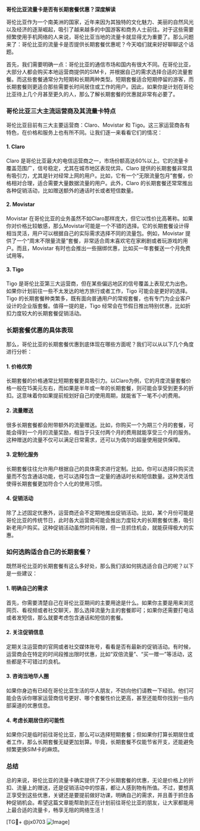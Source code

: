 **哥伦比亚流量卡是否有长期套餐优惠？深度解读**

哥伦比亚作为一个南美洲的国家，近年来因为其独特的文化魅力、美丽的自然风光以及经济的逐渐崛起，吸引了越来越多的中国游客和商务人士前往。对于这些需要频繁使用手机网络的人来说，哥伦比亚当地的流量卡就显得尤为重要了。那么问题来了：哥伦比亚的流量卡是否提供长期套餐优惠呢？今天咱们就来好好聊聊这个话题。

首先，我们需要明确一点：哥伦比亚的通信市场和国内有很大不同。在哥伦比亚，大部分人都会购买本地运营商提供的SIM卡，并根据自己的需求选择合适的流量套餐。而这些套餐通常分为短期和长期两种类型。短期套餐适合短期停留的游客，而长期套餐则更适合那些需要长时间居住或工作的用户。因此，如果你是计划在哥伦比亚待上几个月甚至更久的人，那么了解长期套餐的优惠就非常有必要了。

### **哥伦比亚三大主流运营商及其流量卡特点**

哥伦比亚目前有三大主要运营商：Claro、Movistar 和 Tigo。这三家运营商各有特色，在价格和服务上也有所不同。让我们逐一来看看它们的情况：

#### **1. Claro**
Claro 是哥伦比亚最大的电信运营商之一，市场份额高达60%以上。它的流量卡覆盖范围广，信号稳定，尤其在城市地区表现优异。Claro 提供的长期套餐非常具有吸引力，尤其是针对经常上网的用户。比如，它有一个“无限流量包月”套餐，价格相对合理，适合需要大量数据流量的用户。此外，Claro 的长期套餐还常常推出各种促销活动，比如赠送额外的通话时长或者短信数量。

#### **2. Movistar**
Movistar 在哥伦比亚的业务虽然不如Claro那样庞大，但它以性价比高著称。如果你对价格比较敏感，那么Movistar可能是一个不错的选择。它的长期套餐设计得相当灵活，用户可以根据自己的实际需求选择不同的流量包。例如，Movistar 提供了一个“周末不限量流量”套餐，非常适合周末喜欢宅在家刷剧或者玩游戏的用户。而且，Movistar 有时也会推出一些捆绑优惠，比如买一年套餐送一个月免费试用等。

#### **3. Tigo**
Tigo 是哥伦比亚第三大运营商，但在某些偏远地区的信号覆盖上表现尤为出色。如果你计划前往一些不太发达的地方旅行或者工作，Tigo 可能会是更好的选择。Tigo 的长期套餐种类繁多，既有面向普通用户的常规套餐，也有专门为企业客户设计的企业版套餐。值得一提的是，Tigo 经常会在节假日推出特别优惠，比如折扣力度较大的长期套餐促销活动。

### **长期套餐优惠的具体表现**

那么，哥伦比亚的长期套餐优惠到底体现在哪些方面呢？我们可以从以下几个角度进行分析：

#### **1. 价格优势**
长期套餐的价格通常比短期套餐更具吸引力。以Claro为例，它的月度流量套餐价格一般在15美元左右，而如果是半年或一年的长期套餐，则可能会享受到更多的折扣。这意味着你如果提前规划好自己的使用周期，就能省下一笔不小的费用。

#### **2. 流量赠送**
很多长期套餐都会附带额外的流量赠送。比如，你购买一个为期三个月的套餐，可能会得到一个月的流量奖励，相当于只支付两个月的费用就能享受三个月的服务。这种赠送的流量不仅可以满足日常需求，还可以为偶尔的超量使用提供保障。

#### **3. 定制化服务**
长期套餐往往允许用户根据自己的具体需求进行定制。比如，你可以选择只购买流量而不包含通话功能，也可以选择包含一定量的通话时长和短信数量。这种灵活性使得长期套餐更加符合个人化的使用习惯。

#### **4. 促销活动**
除了上述固定优惠外，运营商还会不定期地推出促销活动。比如，某个月份可能是哥伦比亚的传统节日，此时各大运营商可能会推出力度较大的长期套餐优惠，吸引新老用户购买。这种促销活动虽然时间有限，但一旦抓住机会，就能获得极大的实惠。

### **如何选购适合自己的长期套餐？**

既然哥伦比亚的长期套餐有这么多好处，那么我们该如何挑选适合自己的呢？以下是一些建议：

#### **1. 明确自己的需求**
首先，你需要清楚自己在哥伦比亚期间的主要用途是什么。如果你主要是用来浏览网页、看视频或者社交聊天，那么选择流量为主的套餐即可；如果你还需要打电话或者发短信，那么就要考虑包含通话和短信的套餐。

#### **2. 关注促销信息**
定期关注运营商的官网或者社交媒体账号，看看是否有最新的促销活动。有时候，运营商会在特定的时间段推出限时优惠，比如“双倍流量”、“买一赠一”等活动，这些都是不可错过的良机。

#### **3. 咨询当地华人圈**
如果你身边有已经在哥伦比亚生活的华人朋友，不妨向他们请教一下经验。他们可能会告诉你哪家运营商信号更好、哪个套餐性价比更高，甚至还能帮你找到一些内部渠道的优惠信息。

#### **4. 考虑长期居住的可能性**
如果你只是临时前往哥伦比亚，那么可以选择短期套餐；但如果你打算长期居住或者工作，那么长期套餐无疑更加划算。毕竟，长期套餐不仅能节省开支，还能避免频繁更换SIM卡的麻烦。

### **总结**

总的来说，哥伦比亚的流量卡确实提供了不少长期套餐的优惠，无论是价格上的折扣、流量上的赠送，还是促销活动中的惊喜，都让人感到物有所值。不过，要想真正享受到这些优惠，关键还是要提前做好功课，明确自己的需求，并且善于抓住各种促销机会。希望这篇文章能帮助到正在计划前往哥伦比亚的朋友，让大家都能用上最合适的流量卡，畅享无阻的网络生活！

[TG💪+ @jx0703 ![Image](https://github.com/user-attachments/assets/dbca1d08-cadb-493c-b0ec-ad6f7a83f270)]